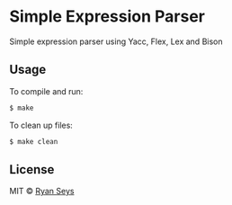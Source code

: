 # Simple Expression Parser

Simple expression parser using Yacc, Flex, Lex and Bison

## Usage

To compile and run:

```bash
$ make
```

To clean up files:
```bash
$ make clean
```

## License

MIT &copy; [Ryan Seys](https://ryanseys.com)

